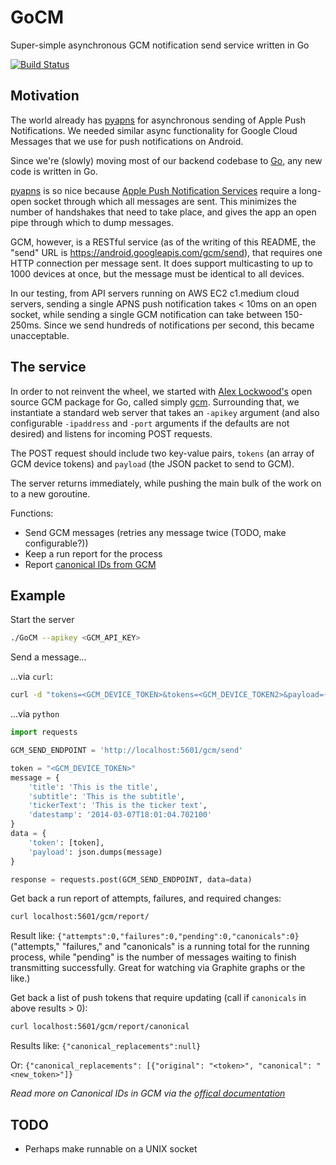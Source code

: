 GoCM
====

Super-simple asynchronous GCM notification send service written in Go

[![Build Status](https://travis-ci.org/Flyclops/GoCM.png?branch=master)](https://travis-ci.org/Flyclops/GoCM)


Motivation
-----------
The world already has [pyapns](https://github.com/samuraisam/pyapns) for asynchronous sending of Apple Push Notifications. We needed similar async functionality for Google Cloud Messages that we use for push notifications on Android.

Since we're (slowly) moving most of our backend codebase to [Go](http://golang.org), any new code is written in Go.

[pyapns](https://github.com/samuraisam/pyapns) is so nice because [Apple Push Notification Services](https://developer.apple.com/library/ios/documentation/NetworkingInternet/Conceptual/RemoteNotificationsPG/Chapters/ApplePushService.html) require a long-open socket through which all messages are sent. This minimizes the number of handshakes that need to take place, and gives the app an open pipe through which to dump messages.

GCM, however, is a RESTful service (as of the writing of this README, the "send" URL is https://android.googleapis.com/gcm/send), that requires one HTTP connection per message sent. It does support multicasting to up to 1000 devices at once, but the message must be identical to all devices.

In our testing, from API servers running on AWS EC2 c1.medium cloud servers, sending a single APNS push notification takes < 10ms on an open socket, while sending a single GCM notification can take between 150-250ms. Since we send hundreds of notifications per second, this became unacceptable.

The service
------------

In order to not reinvent the wheel, we started with [Alex Lockwood's](https://github.com/alexjlockwood) open source GCM package for Go, called simply [gcm](https://github.com/alexjlockwood/gcm). Surrounding that, we instantiate a standard web server that takes an ```-apikey``` argument (and also configurable ```-ipaddress``` and ```-port``` arguments if the defaults are not desired) and listens for incoming POST requests. 

The POST request should include two key-value pairs, ```tokens``` (an array of GCM device tokens) and ```payload``` (the JSON packet to send to GCM).

The server returns immediately, while pushing the main bulk of the work on to a new goroutine.

Functions: 

- Send GCM messages (retries any message twice (TODO, make configurable?))
- Keep a run report for the process
- Report [canonical IDs from GCM](http://developer.android.com/google/gcm/adv.html#canonical)

Example
--------

Start the server

```bash
./GoCM --apikey <GCM_API_KEY>
```

Send a message...

...via ```curl```:
```bash
curl -d "tokens=<GCM_DEVICE_TOKEN>&tokens=<GCM_DEVICE_TOKEN2>&payload={\"title\": \"This is the title\", \"subtitle\": \"This is the subtitle\", \"tickerText\": \"This is the ticker text\", \"datestamp\": \"2014-03-07T18:01:04.702100\"}" localhost:5601/gcm/send
```

...via `python`
```python
import requests

GCM_SEND_ENDPOINT = 'http://localhost:5601/gcm/send'

token = "<GCM_DEVICE_TOKEN>"
message = {
    'title': 'This is the title',
    'subtitle': 'This is the subtitle',
    'tickerText': 'This is the ticker text',
    'datestamp': '2014-03-07T18:01:04.702100'
}
data = {
    'token': [token],
    'payload': json.dumps(message)
}

response = requests.post(GCM_SEND_ENDPOINT, data=data)
```

Get back a run report of attempts, failures, and required changes:
```bash
curl localhost:5601/gcm/report/
```
Result like: ```{"attempts":0,"failures":0,"pending":0,"canonicals":0}```
("attempts," "failures," and "canonicals" is a running total for the running process, while "pending" is the number of messages waiting to finish transmitting successfully. Great for watching via Graphite graphs or the like.)

Get back a list of push tokens that require updating (call if ```canonicals``` in above results > 0):
```bash
curl localhost:5601/gcm/report/canonical
```
Results like: ```{"canonical_replacements":null}```

Or: ```{"canonical_replacements": [{"original": "<token>", "canonical": "<new_token>"]}```

_Read more on Canonical IDs in GCM via the [offical documentation](http://developer.android.com/google/gcm/adv.html#canonical)_


TODO
-----------

- Perhaps make runnable on a UNIX socket

